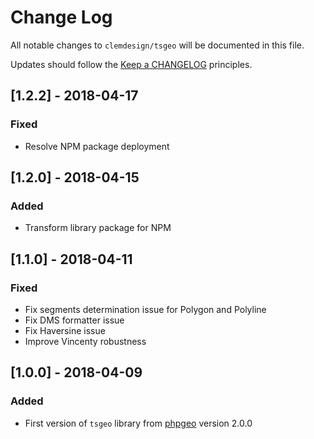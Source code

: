 # Change Log

All notable changes to `clemdesign/tsgeo` will be documented in this file.

Updates should follow the [Keep a CHANGELOG](http://keepachangelog.com/) principles.

## [1.2.2] - 2018-04-17

### Fixed

- Resolve NPM package deployment

## [1.2.0] - 2018-04-15

### Added

- Transform library package for NPM

## [1.1.0] - 2018-04-11

### Fixed

- Fix segments determination issue for Polygon and Polyline
- Fix DMS formatter issue
- Fix Haversine issue
- Improve Vincenty robustness

## [1.0.0] - 2018-04-09

### Added

- First version of `tsgeo` library from [phpgeo](https://github.com/mjaschen/phpgeo) version 2.0.0
